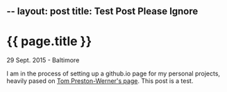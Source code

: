 --
layout: post
title: Test Post Please Ignore
--

{{ page.title }}
================

<p class="meta">29 Sept. 2015 - Baltimore</p>

I am in the process of setting up a github.io page for my personal projects, heavily pased on [Tom Preston-Werner's page](http://tom.preston-werner.com/). This post is a test.
